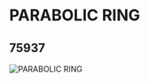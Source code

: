 # PARABOLIC RING
## 75937
![PARABOLIC RING](https://lc-www-live-s.legocdn.com/media/bricks/5/2/6009016.jpg)